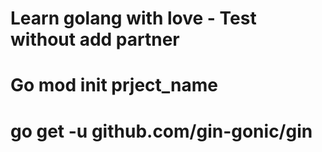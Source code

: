 # Learn golang with love - Test without add partner

# Go mod init prject_name 

# go get -u github.com/gin-gonic/gin
